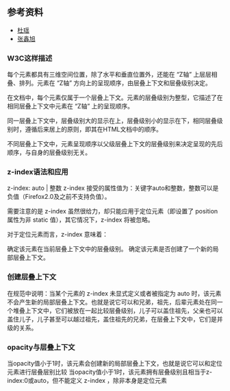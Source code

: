 ## 参考资料
- [杜瑶](http://blog.doyoe.com/)
- [张鑫旭](http://www.zhangxinxu.com/wordpress/2016/01/understand-css-stacking-context-order-z-index/)

### W3C这样描述

每个元素都具有三维空间位置，除了水平和垂直位置外，还能在 “Z轴” 上层层相叠、排列。元素在 “Z轴” 方向上的呈现顺序，由层叠上下文和层叠级别决定。

在文档中，每个元素仅属于一个层叠上下文。元素的层叠级别为整型，它描述了在相同层叠上下文中元素在 “Z轴” 上的呈现顺序。

同一层叠上下文中，层叠级别大的显示在上，层叠级别小的显示在下，相同层叠级别时，遵循后来居上的原则，即其在HTML文档中的顺序。

不同层叠上下文中，元素呈现顺序以父级层叠上下文的层叠级别来决定呈现的先后顺序，与自身的层叠级别无关。

### z-index语法和应用

z-index: auto | 整数
z-index 接受的属性值为：关键字auto和整数，整数可以是负值（Firefox2.0及之前不支持负值）。

需要注意的是 z-index 虽然很给力，却只能应用于定位元素（即设置了 position 属性为非 static 值），其它情况下，z-index 将被忽略。

对于定位元素而言，z-index 意味着：

确定该元素在当前层叠上下文中的层叠级别。
确定该元素是否创建了一个新的局部层叠上下文。

### 创建层叠上下文

在规范中说明：当某个元素的 z-index 未显式定义或者被指定为 auto 时，该元素不会产生新的局部层叠上下文。也就是说它可以和兄弟，祖先，后辈元素处在同一个堆叠上下文中，它们被放在一起比较层叠级别，儿子可以盖住祖先，父亲也可以盖住儿子，儿子甚至可以越过祖先，盖住祖先的兄弟，在层叠上下文中，它们是并级的关系。

### opacity与层叠上下文

当opacity值小于1时，该元素会创建新的局部层叠上下文，也就是说它可以和定位元素进行层叠层别比较
当opacity值小于1时，该元素拥有层叠级别且相当于z-index:0或auto，但不能定义 z-index ，除非本身是定位元素